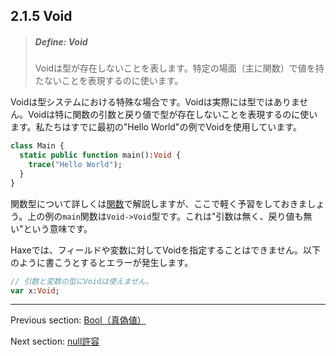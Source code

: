 ## 2.1.5 Void

> ##### Define: Void
>
> Voidは型が存在しないことを表します。特定の場面（主に関数）で値を持たないことを表現するのに使います。

Voidは型システムにおける特殊な場合です。Voidは実際には型ではありません。Voidは特に関数の引数と戻り値で型が存在しないことを表現するのに使います。私たちはすでに最初の"Hello World"の例でVoidを使用しています。

```haxe
class Main {
  static public function main():Void {
    trace("Hello World");
  }
}
```

関数型について詳しくは[関数](types-function.md)で解説しますが、ここで軽く予習をしておきましょう。上の例の`main`関数は`Void->Void`型です。これは"引数は無く、戻り値も無い"という意味です。

Haxeでは、フィールドや変数に対してVoidを指定することはできません。以下のように書こうとするとエラーが発生します。

```haxe
// 引数と変数の型にVoidは使えません。
var x:Void;
```

---

Previous section: [Bool（真偽値）](types-bool.md)

Next section: [null許容](types-nullability.md)